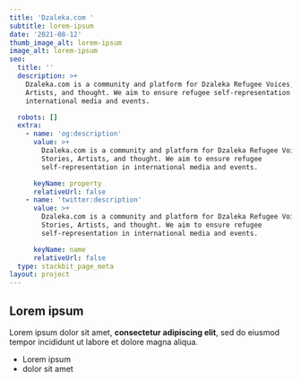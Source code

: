 ```yaml
---
title: 'Dzaleka.com '
subtitle: lorem-ipsum
date: '2021-08-12'
thumb_image_alt: lorem-ipsum
image_alt: lorem-ipsum
seo:
  title: ''
  description: >+
    Dzaleka.com is a community and platform for Dzaleka Refugee Voices, Stories,
    Artists, and thought. We aim to ensure refugee self-representation in
    international media and events.

  robots: []
  extra:
    - name: 'og:description'
      value: >+
        Dzaleka.com is a community and platform for Dzaleka Refugee Voices,
        Stories, Artists, and thought. We aim to ensure refugee
        self-representation in international media and events.

      keyName: property
      relativeUrl: false
    - name: 'twitter:description'
      value: >+
        Dzaleka.com is a community and platform for Dzaleka Refugee Voices,
        Stories, Artists, and thought. We aim to ensure refugee
        self-representation in international media and events.

      keyName: name
      relativeUrl: false
  type: stackbit_page_meta
layout: project
---
```

## Lorem ipsum

Lorem ipsum dolor sit amet, **consectetur adipiscing elit**, sed do eiusmod tempor incididunt ut labore et dolore magna aliqua.

- Lorem ipsum
- dolor sit amet